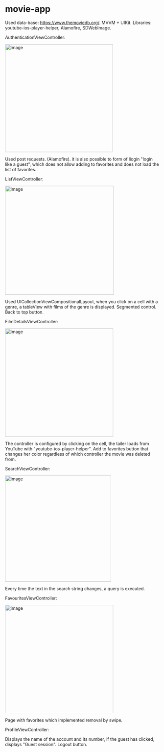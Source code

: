 # movie-app

Used data-base: https://www.themoviedb.org/. MVVM + UIKit.
Libraries: youtube-ios-player-helper, Alamofire, SDWebImage.



AuthenticationViewController:

<img width="352" alt="image" src="https://user-images.githubusercontent.com/120016619/212478774-3d27a186-3ee3-4995-9991-9b572e673912.png">

Used post requests. (Alamofire). it is also possible to form of liogin "login like a guest", which does not allow adding to favorites and does not load the list of favorites.







ListViewController:

<img width="355" alt="image" src="https://user-images.githubusercontent.com/120016619/212478881-12ae7bc6-59d1-4803-b322-080e98140f6c.png">

Used UICollectionViewCompositionalLayout, when you click on a cell with a genre, a tableView with films of the genre is displayed. Segmented control. Back to top button. 





FilmDetailsViewController:

<img width="353" alt="image" src="https://user-images.githubusercontent.com/120016619/212479067-4dec3921-d09c-45d4-acb1-cff5a1a2b56a.png">

The controller is configured by clicking on the cell, the tailer loads from YouTube with "youtube-ios-player-helper". Add to favorites button that changes her color regardless of which controller the movie was deleted from.



SearchViewController:

<img width="346" alt="image" src="https://user-images.githubusercontent.com/120016619/212479383-f228ba54-45df-4bfc-a7e1-d4829c065824.png">

Every time the text in the search string changes, a query is executed.




FavouritesViewController:

<img width="353" alt="image" src="https://user-images.githubusercontent.com/120016619/212479522-341ea748-c0a4-4919-a4db-d1187c9dd550.png">

Page with favorites which implemented removal by swipe.



ProfileViewController:

Displays the name of the account and its number, if the guest has clicked, displays "Guest session". Logout button.


